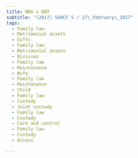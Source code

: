 ```yaml
---
title: BNS v BNT 
subtitle: "[2017] SGHCF 5 / 27\_February\_2017"
tags:
  - Family law
  - Matrimonial assets
  - Gifts
  - Family law
  - Matrimonial assets
  - Division
  - Family law
  - Maintenance
  - Wife
  - Family law
  - Maintenance
  - Child
  - Family law
  - Custody
  - Joint custody
  - Family law
  - Custody
  - Care and control
  - Family law
  - Custody
  - Access

---
```


